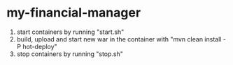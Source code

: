 # my-financial-manager

1) start containers by running "start.sh"
2) build, upload and start new war in the container with "mvn clean install -P hot-deploy"
3) stop containers by running "stop.sh"
